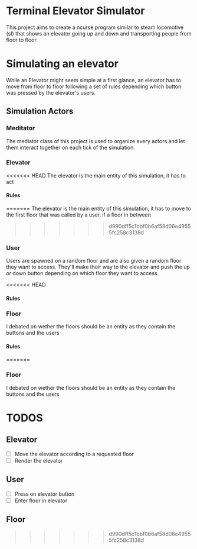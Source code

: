 # Terminal Elevator Simulator
This project aims to create a ncurse program similar to steam locomotive (sl) that
shows an elevator going up and down and transporting people from floor to floor.


# Simulating an elevator
While an Elevator might seem simple at a first glance, an elevator has to move from floor
to floor following a set of rules depending which button was pressed by the elevator's
users.

## Simulation Actors
### Meditator
The mediator class of this project is used to organize every actors and let them interact
together on each tick of the simulation.

### Elevator
<<<<<<< HEAD
The elevator is the main entity of this simulation, it has to act 


#### Rules
=======
The elevator is the main entity of this simulation, it has to move to the first floor that
was called by a user, if a floor in between 
>>>>>>> d990dff5c1bbf0b6af58d06e49555fc258c3138d

### User
Users are spawned on a random floor and are also given a random floor they want to access.
They'll make their way to the elevator and push the up or down button depending on which
floor they want to access.

<<<<<<< HEAD
#### Rules

### Floor
I debated on wether the floors should be an entity as they contain the buttons and the users

#### Rules

=======
### Floor
I debated on wether the floors should be an entity as they contain the buttons and the users

# TODOS
## Elevator
- [ ] Move the elevator according to a requested floor
- [ ] Render the elevator

## User
- [ ] Press on elevator button
- [ ] Enter floor in elevator

## Floor
>>>>>>> d990dff5c1bbf0b6af58d06e49555fc258c3138d

